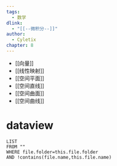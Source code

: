 ```yaml
---
tags:
  - 数学
dlink:
  - "[[--微积分--]]"
author:
  - Cyletix
chapter: 8
---
```

- [[向量]]
- [[线性映射]]
- [[空间平面]]
- [[空间直线]]
- [[空间曲面]]
- [[空间曲线]]
# dataview
```dataview
LIST
FROM ""
WHERE file.folder=this.file.folder
AND !contains(file.name,this.file.name)
```